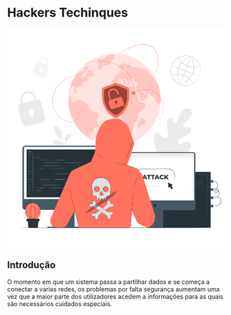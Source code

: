 # Hackers Techinques 

![pic1](https://github.com/Leonardo1924/Hacker-Techinques-book-v2/blob/main/pics/Cyber%20attack-pana.svg)

## Introdução
 
O momento em que um sistema passa a partilhar dados e se começa a conectar a varias redes, os problemas por falta segurança aumentam uma vez que a maior parte dos utilizadores acedem a informações para as quais são necessários cuidados especiais.
